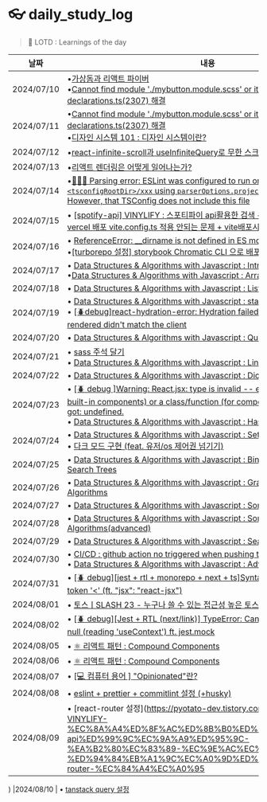 # 👓 daily_study_log

> 👔 LOTD : Learnings of the day

|날짜|내용|
|---|---|
|2024/07/10|•[가상돔과 리액트 파이버](https://pyotato-dev.tistory.com/entry/%E2%9A%9B%EF%B8%8F-%EA%B0%80%EC%83%81%EB%8F%94%EA%B3%BC-%EB%A6%AC%EC%95%A1%ED%8A%B8-%ED%8C%8C%EC%9D%B4%EB%B2%84) <br/> •[Cannot find module './mybutton.module.scss' or its corresponding type declarations.ts(2307) 해결](https://pyotato-dev.tistory.com/entry/turboRepo-scss-Cannot-find-module-mybuttonmodulescss-or-its-corresponding-type-declarationsts2307)|
|2024/07/11|•[Cannot find module './mybutton.module.scss' or its corresponding type declarations.ts(2307) 해결](https://pyotato-dev.tistory.com/entry/turboRepo-scss-Cannot-find-module-mybuttonmodulescss-or-its-corresponding-type-declarationsts2307)<br/>•[디자인 시스템 101 : 디자인 시스템이란?](https://pyotato-dev.tistory.com/entry/%EB%94%94%EC%9E%90%EC%9D%B8-%EC%8B%9C%EC%8A%A4%ED%85%9C-101-%EB%94%94%EC%9E%90%EC%9D%B8-%EC%8B%9C%EC%8A%A4%ED%85%9C%EC%9D%B4%EB%9E%80)|
|2024/07/12|•[react-infinite-scroll과 useInfiniteQuery로 무한 스크롤 구현하기](https://pyotato-dev.tistory.com/entry/spotify-api-VINYLIFY-%EC%8A%A4%ED%8F%AC%ED%8B%B0%ED%8C%8C%EC%9D%B4-api%ED%99%9C%EC%9A%A9%ED%95%9C-%EA%B2%80%EC%83%89-%EC%9E%AC%EC%83%9D-%ED%94%84%EB%A1%9C%EC%A0%9D%ED%8A%B8n%EA%B2%80%EC%83%89-%EA%B2%B0%EA%B3%BC-react-infinite-scroll%EA%B3%BC-useInfiniteQuery%EB%A1%9C-%EB%AC%B4%ED%95%9C-%EC%8A%A4%ED%81%AC%EB%A1%A4-%EA%B5%AC%ED%98%84%ED%95%98%EA%B8%B0)|
|2024/07/13|•[리액트 렌더링은 어떻게 일어나는가?](https://pyotato-dev.tistory.com/entry/%E2%9A%9B%EF%B8%8F-%EB%A6%AC%EC%95%A1%ED%8A%B8-%EB%A0%8C%EB%8D%94%EB%A7%81%EC%9D%80-%EC%96%B4%EB%96%BB%EA%B2%8C-%EC%9D%BC%EC%96%B4%EB%82%98%EB%8A%94%EA%B0%80)|
|2024/07/14|•[👩🏻‍🔧 Parsing error: ESLint was configured to run on `<tsconfigRootDir>/xxx` using `parserOptions.project`: /yyy/tsconfig.lint.json However, that TSConfig does not include this file](https://pyotato-dev.tistory.com/entry/Parsing-error-ESLint-was-configured-to-run-on-tsconfigRootDirtypingsdeclarationsdts-using-parserOptionsproject-userspyotatogithubprojectssoloflabtripiepackagesdesign-systemtsconfiglintjson-However-that-TSConfig-does-not-include-t)|
|2024/07/15|• [[spotify-api] VINYLIFY : 스포티파이 api활용한 검색 + 재생 프로젝트(n+1) vercel 배포 vite.config.ts 적용 안되는 문제 + vite배포시 404 문제](https://pyotato-dev.tistory.com/entry/spotify-api-VINYLIFY-%EC%8A%A4%ED%8F%AC%ED%8B%B0%ED%8C%8C%EC%9D%B4-api%ED%99%9C%EC%9A%A9%ED%95%9C-%EA%B2%80%EC%83%89-%EC%9E%AC%EC%83%9D-%ED%94%84%EB%A1%9C%EC%A0%9D%ED%8A%B8n1-vercel-%EB%B0%B0%ED%8F%AC-viteconfigts-%EC%A0%81%EC%9A%A9-%EC%95%88%EB%90%98%EB%8A%94-%EB%AC%B8%EC%A0%9C)|
|2024/07/16 | • [ReferenceError: __dirname is not defined in ES module scope](https://pyotato-dev.tistory.com/entry/ReferenceError-dirname-is-not-defined-in-ES-module-scope) <br/> •[[turborepo 설정] storybook Chromatic CLI 으로 배포하는 법](https://pyotato-dev.tistory.com/entry/turborepo-%EC%84%A4%EC%A0%95-storybook-Chromatic-CLI-%EC%9C%BC%EB%A1%9C-%EB%B0%B0%ED%8F%AC%ED%95%98%EB%8A%94-%EB%B2%95)
|2024/07/17 | • [Data Structures & Algorithms with Javascript : Intro](https://pyotato-dev.tistory.com/entry/Data-Structures-Algorithms-with-Javascript) <br/> •[Data Structures & Algorithms with Javascript : Array](https://pyotato-dev.tistory.com/entry/Data-Structures-Algorithms-with-Javascript-Arrays)
|2024/07/18 | • [Data Structures & Algorithms with Javascript : Lists](https://pyotato-dev.tistory.com/entry/Data-Structures-Algorithms-with-Javascript-Lists) <br/> 
|2024/07/19 | • [Data Structures & Algorithms with Javascript : stack](https://pyotato-dev.tistory.com/entry/Data-Structures-Algorithms-with-Javascript-Stacks) <br/> • [[🪲debug]react-hydration-error: Hydration failed because the server rendered didn't match the client](https://pyotato-dev.tistory.com/entry/react-hydration-error-Hydration-failed-because-the-server-rendered-didnt-match-the-client)
|2024/07/20 | • [Data Structures & Algorithms with Javascript : Queues](https://pyotato-dev.tistory.com/entry/%F0%9F%A4%96-data-structures-algorithms-Data-Structures-Algorithms-with-Javascript-Queues)
|2024/07/21 | • [sass 주석 달기](https://pyotato-dev.tistory.com/entry/Sass-%EC%A3%BC%EC%84%9DComments) <br/> • [Data Structures & Algorithms with Javascript : Linked Lists](https://pyotato-dev.tistory.com/entry/Data-Structures-Algorithms-with-Javascript-Linked-Lists)
|2024/07/22 | • [Data Structures & Algorithms with Javascript : Dictionary](https://pyotato-dev.tistory.com/entry/Data-Structures-Algorithms-with-Javascript-Dictionaries)
|2024/07/23 | • [[🪲 debug ]Warning: React.jsx: type is invalid -- expected a string (for built-in components) or a class/function (for composite components) but got: undefined.](https://pyotato-dev.tistory.com/entry/Warning-Reactjsx-type-is-invalid-expected-a-string-for-built-in-components-or-a-classfunction-for-composite-components-but-got-undefined) <br/> • [Data Structures & Algorithms with Javascript : Hashing](https://pyotato-dev.tistory.com/entry/Data-Structures-Algorithms-with-Javascript-Hashing)
|2024/07/24 | • [Data Structures & Algorithms with Javascript : Sets](https://pyotato-dev.tistory.com/entry/Data-Structures-Algorithms-with-Javascript-Sets) <br/> • [다크 모드 구현 (feat. 유저/os 제어권 넘기기)](https://pyotato-dev.tistory.com/entry/%EB%8B%A4%ED%81%AC-%EB%AA%A8%EB%93%9C-%EA%B5%AC%ED%98%84)
|2024/07/25 | • [Data Structures & Algorithms with Javascript : Binary Trees and Binary Search Trees](https://pyotato-dev.tistory.com/entry/Data-Structures-Algorithms-with-Javascript-Binary-Trees-and-Binary-Search-Trees)
|2024/07/26 | • [Data Structures & Algorithms with Javascript :  Graphs and Graph Algorithms](https://pyotato-dev.tistory.com/entry/Data-Structures-Algorithms-with-Javascript-Graphs-and-Graph-Alogorithms)
|2024/07/27 | • [Data Structures & Algorithms with Javascript :  Sorting Algorithms (basic)](https://pyotato-dev.tistory.com/entry/Data-Structures-Algorithms-with-Javascript-Sorting-Algorithms)
|2024/07/28 | • [Data Structures & Algorithms with Javascript :  Sorting Algorithms(advanced)](https://pyotato-dev.tistory.com/entry/Data-Structures-Algorithms-with-Javascript-Sorting-Algorithms-Advanced)
|2024/07/29 | • [Data Structures & Algorithms with Javascript : Searching Algorithms](https://pyotato-dev.tistory.com/entry/Data-Structures-Algorithms-with-Javascript-Searching-Algorithms)
|2024/07/30 | • [CI/CD : github action no triggered when pushing to branch](https://pyotato-dev.tistory.com/entry/CICD-github-action-no-triggered-when-pushing-to-branch) <br/> • [Data Structures & Algorithms with Javascript :  Advanced Algorithms](https://pyotato-dev.tistory.com/entry/Data-Structures-Algorithms-with-Javascript-Advanced-Algorithms)
|2024/07/31 | • [[🪲 debug][jest + rtl + monorepo + next + ts]SyntaxError : Unexpected token '<' (ft. "jsx": "react-jsx")](https://pyotato-dev.tistory.com/entry/jest-rtl-monorepo-next-tsSyntaxError-Unexpected-token-ft-jsx-react-jsx) 
|2024/08/01 | • [토스ㅣSLASH 23 - 누구나 쓸 수 있는 접근성 높은 토스 만들기](https://pyotato-dev.tistory.com/entry/%ED%86%A0%EC%8A%A4%E3%85%A3SLASH-23-%EB%88%84%EA%B5%AC%EB%82%98-%EC%93%B8-%EC%88%98-%EC%9E%88%EB%8A%94-%EC%A0%91%EA%B7%BC%EC%84%B1-%EB%86%92%EC%9D%80-%ED%86%A0%EC%8A%A4-%EB%A7%8C%EB%93%A4%EA%B8%B0) 
|2024/08/02 | • [[🪲 debug][Jest + RTL (next/link)] TypeError: Cannot read properites of null (reading 'useContext') ft. jest.mock ](https://pyotato-dev.tistory.com/entry/Jest-RTL-nextlink-TypeError-Cannot-read-properites-of-null-reading-useContext-ft-jestmock) 
|2024/08/05 | • [⚛️ 리액트 패턴 : Compound Components](https://pyotato-dev.tistory.com/entry/%E2%9A%9B%EF%B8%8F-%EB%A6%AC%EC%95%A1%ED%8A%B8-%ED%8C%A8%ED%84%B4-Compound-Components-%ED%95%A9%EC%84%B1-%EC%BB%B4%ED%8F%AC%EB%84%8C%ED%8A%B8) 
|2024/08/06 | • [⚛️ 리액트 패턴 : Compound Components](https://pyotato-dev.tistory.com/entry/%E2%9A%9B%EF%B8%8F-%EB%A6%AC%EC%95%A1%ED%8A%B8-%ED%8C%A8%ED%84%B4-Compound-Components-%ED%95%A9%EC%84%B1-%EC%BB%B4%ED%8F%AC%EB%84%8C%ED%8A%B8) 
|2024/08/07 | • [[💻 컴퓨터 용어 ] "Opinionated"란?](https://pyotato-dev.tistory.com/entry/%F0%9F%92%BB-%EC%BB%B4%ED%93%A8%ED%84%B0-%EC%9A%A9%EC%96%B4-Opinionated%EB%9E%80) 
|2024/08/08 | • [eslint + prettier + commitlint 설정 (+husky)](https://pyotato-dev.tistory.com/entry/spotify-api-VINYLIFY-%EC%8A%A4%ED%8F%AC%ED%8B%B0%ED%8C%8C%EC%9D%B4-api%ED%99%9C%EC%9A%A9%ED%95%9C-%EA%B2%80%EC%83%89-%EC%9E%AC%EC%83%9D-%ED%94%84%EB%A1%9C%EC%A0%9D%ED%8A%B84-eslint-prettier-commitlint-%EC%84%A4%EC%A0%95-husky) 
|2024/08/09 | • [react-router 설정](https://pyotato-dev.tistory.com/entry/spotify-api-VINYLIFY-%EC%8A%A4%ED%8F%AC%ED%8B%B0%ED%8C%8C%EC%9D%B4-api%ED%99%9C%EC%9A%A9%ED%95%9C-%EA%B2%80%EC%83%89-%EC%9E%AC%EC%83%9D-%ED%94%84%EB%A1%9C%EC%A0%9D%ED%8A%B85-react-router-%EC%84%A4%EC%A0%95
) 
|2024/08/10 | • [tanstack query 설정](https://pyotato-dev.tistory.com/entry/spotify-api-VINYLIFY-%EC%8A%A4%ED%8F%AC%ED%8B%B0%ED%8C%8C%EC%9D%B4-api%ED%99%9C%EC%9A%A9%ED%95%9C-%EA%B2%80%EC%83%89-%EC%9E%AC%EC%83%9D-%ED%94%84%EB%A1%9C%EC%A0%9D%ED%8A%B86
) 


